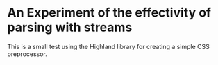 An Experiment of the effectivity of parsing with streams
==========

This is a small test using the Highland library for creating a simple CSS preprocessor.
